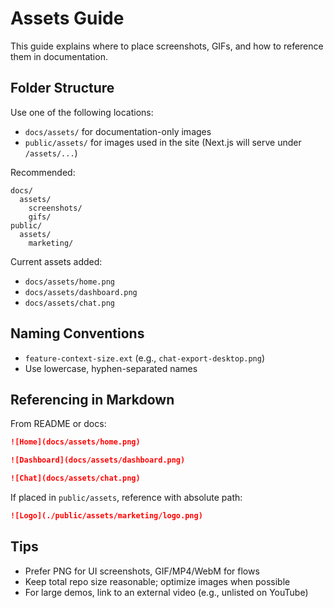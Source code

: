 # Assets Guide

This guide explains where to place screenshots, GIFs, and how to reference them in documentation.

## Folder Structure

Use one of the following locations:

- `docs/assets/` for documentation-only images
- `public/assets/` for images used in the site (Next.js will serve under `/assets/...`)

Recommended:

```
docs/
  assets/
    screenshots/
    gifs/
public/
  assets/
    marketing/
```

Current assets added:

- `docs/assets/home.png`
- `docs/assets/dashboard.png`
- `docs/assets/chat.png`

## Naming Conventions

- `feature-context-size.ext` (e.g., `chat-export-desktop.png`)
- Use lowercase, hyphen-separated names

## Referencing in Markdown

From README or docs:

```md
![Home](docs/assets/home.png)

![Dashboard](docs/assets/dashboard.png)

![Chat](docs/assets/chat.png)
```

If placed in `public/assets`, reference with absolute path:

```md
![Logo](./public/assets/marketing/logo.png)
```

## Tips

- Prefer PNG for UI screenshots, GIF/MP4/WebM for flows
- Keep total repo size reasonable; optimize images when possible
- For large demos, link to an external video (e.g., unlisted on YouTube)
